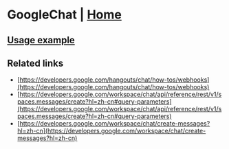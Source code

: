 # GoogleChat | [Home](./../../)

## [Usage example](./../../tests/GoogleChat/ClientTest.php)

## Related links

* [https://developers.google.com/hangouts/chat/how-tos/webhooks](https://developers.google.com/hangouts/chat/how-tos/webhooks)
* [https://developers.google.com/workspace/chat/api/reference/rest/v1/spaces.messages/create?hl=zh-cn#query-parameters](https://developers.google.com/workspace/chat/api/reference/rest/v1/spaces.messages/create?hl=zh-cn#query-parameters)
* [https://developers.google.com/workspace/chat/create-messages?hl=zh-cn](https://developers.google.com/workspace/chat/create-messages?hl=zh-cn)
